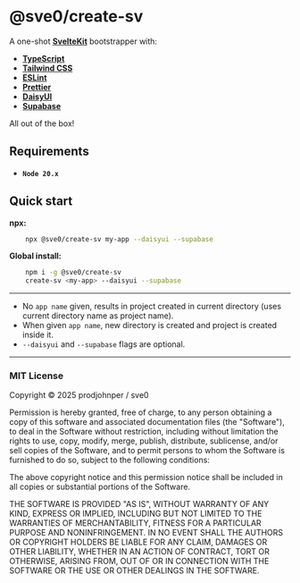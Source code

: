 # @sve0/create-sv

A one-shot **[SvelteKit](https://kit.svelte.dev/)** bootstrapper with:

- **[TypeScript](https://www.typescriptlang.org/)**
- **[Tailwind CSS](https://tailwindcss.com)**
- **[ESLint](https://eslint.org/)**
- **[Prettier](https://prettier.io/)**
- **[DaisyUI](https://daisyui.com)**
- **[Supabase](https://supabase.com)**

All out of the box!

## Requirements

- **`Node 20.x`**

## Quick start

**npx:**

```bash
    npx @sve0/create-sv my-app --daisyui --supabase
```

**Global install:**

```bash
    npm i -g @sve0/create-sv
    create-sv <my-app> --daisyui --supabase
```

---

- No `app name` given, results in project created in current directory (uses current directory name as project name).
- When given `app name`, new directory is created and project is created inside it.
- `--daisyui` and `--supabase` flags are optional.

---

### MIT License

Copyright &copy; 2025 prodjohnper / sve0

Permission is hereby granted, free of charge, to any person obtaining a copy
of this software and associated documentation files (the "Software"), to deal in the Software without restriction, including without limitation the rights to use, copy, modify, merge, publish, distribute, sublicense, and/or sell copies of the Software, and to permit persons to whom the Software is
furnished to do so, subject to the following conditions:

The above copyright notice and this permission notice shall be included in
all copies or substantial portions of the Software.

THE SOFTWARE IS PROVIDED "AS IS", WITHOUT WARRANTY OF ANY KIND, EXPRESS OR
IMPLIED, INCLUDING BUT NOT LIMITED TO THE WARRANTIES OF MERCHANTABILITY,
FITNESS FOR A PARTICULAR PURPOSE AND NONINFRINGEMENT. IN NO EVENT SHALL THE
AUTHORS OR COPYRIGHT HOLDERS BE LIABLE FOR ANY CLAIM, DAMAGES OR OTHER
LIABILITY, WHETHER IN AN ACTION OF CONTRACT, TORT OR OTHERWISE, ARISING FROM, OUT OF OR IN CONNECTION WITH THE SOFTWARE OR THE USE OR OTHER DEALINGS IN THE SOFTWARE.
